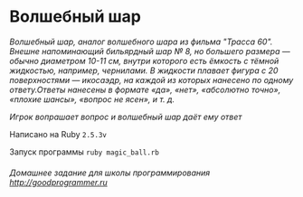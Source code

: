 # Волшебный шар


*Волшебный шар, аналог волшебного шара из фильма "Трасса 60". Внешне напоминающий бильярдный шар № 8, но большего размера — обычно диаметром 10-11 см, внутри которого есть ёмкость с тёмной жидкостью, например, чернилами. В жидкости плавает фигура с 20 поверхностями — икосаэдр, на каждой из которых нанесено по одному ответу.Ответы нанесены в формате «да», «нет», «абсолютно точно», «плохие шансы», «вопрос не ясен», и т. д.*


*Игрок вопрашает вопрос и волшебный шар даёт ему ответ*


Написано на Ruby ``` 2.5.3v ```

Запуск программы ```ruby magic_ball.rb```


###### Домашнее задание для школы программирования http://goodprogrammer.ru